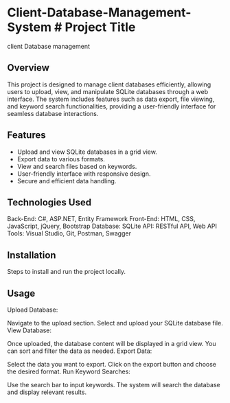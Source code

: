 # Client-Database-Management-System # Project Title
client Database management


## Overview
This project is designed to manage client databases efficiently, allowing users to upload, view, and manipulate SQLite databases through a web interface. The system includes features such as data export, file viewing, and keyword search functionalities, providing a user-friendly interface for seamless database interactions.

## Features
* Upload and view SQLite databases in a grid view.
* Export data to various formats.
* View and search files based on keywords.
* User-friendly interface with responsive design.
* Secure and efficient data handling.

## Technologies Used
Back-End: C#, ASP.NET, Entity Framework
Front-End: HTML, CSS, JavaScript, jQuery, Bootstrap
Database: SQLite
API: RESTful API, Web API
Tools: Visual Studio, Git, Postman, Swagger

## Installation
Steps to install and run the project locally.

## Usage
Upload Database:

Navigate to the upload section.
Select and upload your SQLite database file.
View Database:

Once uploaded, the database content will be displayed in a grid view.
You can sort and filter the data as needed.
Export Data:

Select the data you want to export.
Click on the export button and choose the desired format.
Run Keyword Searches:

Use the search bar to input keywords.
The system will search the database and display relevant results.

